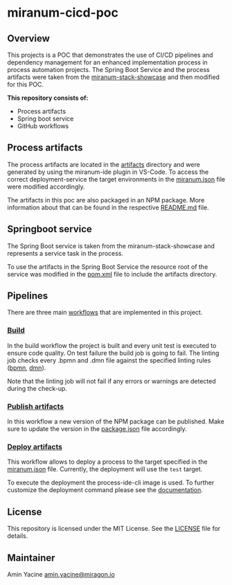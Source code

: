 # miranum-cicd-poc

## Overview
This projects is a POC that demonstrates the use of CI/CD pipelines and dependency management for an enhanced 
implementation process in process automation projects. The Spring Boot Service and the process artifacts were
taken from the [miranum-stack-showcase](https://github.com/Miragon/miranum-stack-showcase/tree/main) and then modified 
for this POC.

**This repository consists of:** 
- Process artifacts
- Spring boot service 
- GitHub workflows


## Process artifacts
The process artifacts are located in the [artifacts](artifacts) directory and were generated by using the miranum-ide 
plugin in VS-Code. To access the correct deployment-service the target environments in the [miranum.json](artifacts/miranum.json) 
file were modified accordingly.

The artifacts in this poc are also packaged in an NPM package. More information about that can be found in the respective 
[README.md](artifacts/README.md) file. 


## Springboot service
The Spring Boot service is taken from the miranum-stack-showcase and represents a service task in the process.

To use the artifacts in the Spring Boot Service the resource root of the service was modified in the 
[pom.xml](order-example/order-example-camunda7/pom.xml) file to include the artifacts directory.


## Pipelines
There are three main [workflows](.github/workflows) that are implemented in this project. 

### [Build](.github/workflows/build.yaml)
In the build workflow the project is built and every unit test is executed to ensure code quality. On test failure the build job
is going to fail. The linting job checks every .bpmn and .dmn file against the specified linting rules 
([bpmn](artifacts/.bpmnlintrc), [dmn](artifacts/.dmnlintrc)). 

Note that the linting job will not fail if any errors or warnings are detected 
during the check-up. 

### [Publish artifacts](.github/workflows/publish_artifacts.yaml)
In this workflow a new version of the NPM package can be published. Make sure to update the version in the 
[package.json](artifacts/package.json) file accordingly.

### [Deploy artifacts](.github/workflows/deploy_artifacts.yaml)
This workflow allows to deploy a process to the target specified in the [miranum.json](artifacts/miranum.json) file. 
Currently, the deployment will use the `test` target. 

To execute the deployment the process-ide-cli image is used. To further customize the deployment command please see the
[documentation](https://miranum.com/docs/components/miranum-ide/commands/deployment_api).


## License
This repository is licensed under the MIT License. See the [LICENSE](LICENSE) file for details.

## Maintainer
Amin Yacine <amin.yacine@miragon.io>
